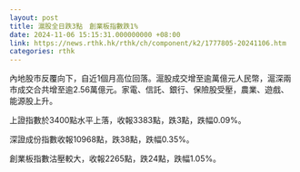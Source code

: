 ```yaml
---
layout: post
title: 滬股全日跌3點　創業板指數跌1%
date: 2024-11-06 15:15:31.000000000 +08:00
link: https://news.rthk.hk/rthk/ch/component/k2/1777805-20241106.htm
categories: rthk
---
```


內地股市反覆向下，自近1個月高位回落。滬股成交增至逾萬億元人民幣，滬深兩市成交合共增至逾2.56萬億元。家電、信託、銀行、保險股受壓，農業、遊戲、能源股上升。

上證指數於3400點水平上落，收報3383點，跌3點，跌幅0.09%。

深證成份指數收報10968點，跌38點，跌幅0.35%。

創業板指數沽壓較大，收報2265點，跌24點，跌幅1.05%。
